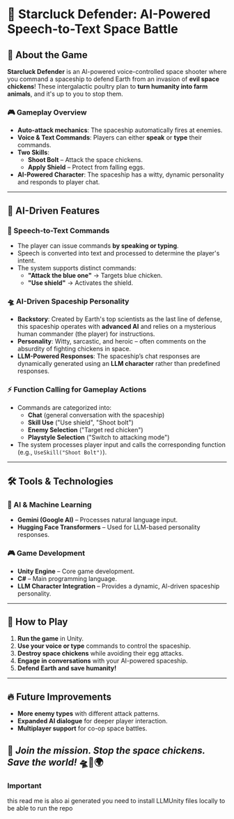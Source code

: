 # 🚀 Starcluck Defender: AI-Powered Speech-to-Text Space Battle

## 🐔 About the Game
**Starcluck Defender** is an AI-powered voice-controlled space shooter where you command a spaceship to defend Earth from an invasion of **evil space chickens**! These intergalactic poultry plan to **turn humanity into farm animals**, and it's up to you to stop them.

### 🎮 Gameplay Overview
- **Auto-attack mechanics**: The spaceship automatically fires at enemies.
- **Voice & Text Commands**: Players can either **speak** or **type** their commands.
- **Two Skills**:
  - **Shoot Bolt** – Attack the space chickens.
  - **Apply Shield** – Protect from falling eggs.
- **AI-Powered Character**: The spaceship has a witty, dynamic personality and responds to player chat.

---

## 🧠 AI-Driven Features
### 🎤 Speech-to-Text Commands
- The player can issue commands **by speaking or typing**.
- Speech is converted into text and processed to determine the player's intent.
- The system supports distinct commands:
  - **"Attack the blue one"** → Targets blue chicken.
  - **"Use shield"** → Activates the shield.

### 🛸 AI-Driven Spaceship Personality
- **Backstory**: Created by Earth's top scientists as the last line of defense, this spaceship operates with **advanced AI** and relies on a mysterious human commander (the player) for instructions.
- **Personality**: Witty, sarcastic, and heroic – often comments on the absurdity of fighting chickens in space.
- **LLM-Powered Responses**: The spaceship’s chat responses are dynamically generated using an **LLM character** rather than predefined responses.

### ⚡ Function Calling for Gameplay Actions
- Commands are categorized into:
  - **Chat** (general conversation with the spaceship)
  - **Skill Use** ("Use shield", "Shoot bolt")
  - **Enemy Selection** ("Target red chicken")
  - **Playstyle Selection** ("Switch to attacking mode")
- The system processes player input and calls the corresponding function (e.g., `UseSkill("Shoot Bolt")`).

---

## 🛠️ Tools & Technologies
### 🤖 AI & Machine Learning
- **Gemini (Google AI)** – Processes natural language input.
- **Hugging Face Transformers** – Used for LLM-based personality responses.

### 🎮 Game Development
- **Unity Engine** – Core game development.
- **C#** – Main programming language.
- **LLM Character Integration** – Provides a dynamic, AI-driven spaceship personality.

---

## 🚀 How to Play
1. **Run the game** in Unity.
2. **Use your voice or type** commands to control the spaceship.
3. **Destroy space chickens** while avoiding their egg attacks.
4. **Engage in conversations** with your AI-powered spaceship.
5. **Defend Earth and save humanity!**

---

## 🔥 Future Improvements
- **More enemy types** with different attack patterns.
- **Expanded AI dialogue** for deeper player interaction.
- **Multiplayer support** for co-op space battles.

🎯 *Join the mission. Stop the space chickens. Save the world!* 🛸🐔🌍
--------------------------------
### Important
this read me is also ai generated
you need to install LLMUnity files locally to be able to run the repo 
